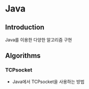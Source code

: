 # Java

## Introduction
Java를 이용한 다양한 알고리즘 구현
<br>

## Algorithms

### TCPsocket
* Java에서 TCPsocket을 사용하는 방법 
